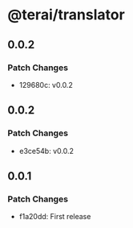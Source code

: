 # @terai/translator

## 0.0.2

### Patch Changes

- 129680c: v0.0.2

## 0.0.2

### Patch Changes

- e3ce54b: v0.0.2

## 0.0.1

### Patch Changes

- f1a20dd: First release
